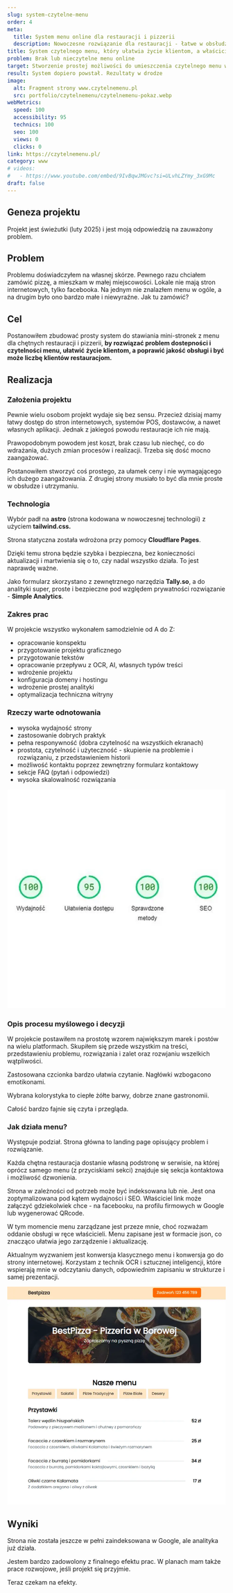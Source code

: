 ```yaml
---
slug: system-czytelne-menu
order: 4
meta:
  title: System menu online dla restauracji i pizzerii
  description: Nowoczesne rozwiązanie dla restauracji - łatwe w obsłudze mini-strony z menu, poprawiające dostępność i jakość obsługi.
title: System czytelnego menu, który ułatwia życie klientom, a właścicielom przynosi korzyści
problem: Brak lub nieczytelne menu online
target: Stworzenie prostej możliwości do umieszczenia czytelnego menu w sieci
result: System dopiero powstał. Rezultaty w drodze
image:
  alt: Fragment strony www.czytelnemenu.pl
  src: portfolio/czytelnemenu/czytelnemenu-pokaz.webp
webMetrics:
  speed: 100
  accessibility: 95
  technics: 100
  seo: 100
  views: 0
  clicks: 0
link: https://czytelnemenu.pl/
category: www
# videos:
#   - https://www.youtube.com/embed/9IvBqwJMGvc?si=ULvhLZYmy_3xG9Mc
draft: false
---
```


## Geneza projektu

Projekt jest świeżutki (luty 2025) i jest moją odpowiedzią na zauważony problem.

## Problem

Problemu doświadczyłem na własnej skórze. Pewnego razu chciałem zamówić pizzę, a mieszkam w małej miejscowości. Lokale nie mają stron internetowych, tylko facebooka. Na jednym nie znalazłem menu w ogóle, a na drugim było ono bardzo małe i niewyraźne. Jak tu zamówić?

## Cel

Postanowiłem zbudować prosty system do stawiania mini-stronek z menu dla chętnych restauracji i pizzerii, **by rozwiązać problem dostepności i czytelności menu, ułatwić życie klientom, a poprawić jakość obsługi i być może liczbę klientów restauracjom.**

## Realizacja

### Założenia projektu

Pewnie wielu osobom projekt wydaje się bez sensu. Przecież dzisiaj mamy łatwy dostęp do stron internetowych, systemów POS, dostawców, a nawet własnych aplikacji. Jednak z jakiegoś powodu restauracje ich nie mają.

Prawopodobnym powodem jest koszt, brak czasu lub niechęć, co do wdrażania, dużych zmian procesów i realizacji. Trzeba się dość mocno zaangażować.

Postanowiłem stworzyć coś prostego, za ułamek ceny i nie wymagającego ich dużego zaangażowania. Z drugiej strony musiało to być dla mnie proste w obsłudze i utrzymaniu.

### Technologia

Wybór padł na **astro** (strona kodowana w nowoczesnej technologii) z użyciem **tailwind.css.**

Strona statyczna została wdrożona przy pomocy **Cloudflare Pages**.

Dzięki temu strona będzie szybka i bezpieczna, bez konieczności aktualizacji i martwienia się o to, czy nadal wszystko działa. To jest naprawdę ważne.

Jako formularz skorzystano z zewnętrznego narzędzia **Tally.so**, a do analityki super, proste i bezpieczne pod względem prywatności rozwiązanie - **Simple Analytics**.

### Zakres prac

W projekcie wszystko wykonałem samodzielnie od A do Z:

- opracowanie konspektu
- przygotowanie projektu graficznego
- przygotowanie tekstów
- opracowanie przepływu z OCR, AI, własnych typów treści
- wdrożenie projektu
- konfiguracja domeny i hostingu
- wdrożenie prostej analityki
- optymalizacja techniczna witryny

### Rzeczy warte odnotowania

- wysoka wydajność strony
- zastosowanie dobrych praktyk
- pełna responywność (dobra czytelność na wszystkich ekranach)
- prostota, czytelność i użyteczność - skupienie na problemie i rozwiązaniu, z przedstawieniem historii
- możliwość kontaktu poprzez zewnętrzny formularz kontaktowy
- sekcje FAQ (pytań i odpowiedzi)
- wysoka skalowalność rozwiązania

![Metryki strony czytelnemenu.pl](../../assets/images/portfolio/czytelnemenu/czytelnemenu-metryki.webp)

### Opis procesu myślowego i decyzji

W projekcie postawiłem na prostotę wzorem największym marek i postów na wielu platformach. Skupiłem się przede wszystkim na treści, przedstawieniu problemu, rozwiązania i zalet oraz rozwjaniu wszelkich wątpliwości.

Zastosowana czcionka bardzo ułatwia czytanie. Nagłówki wzbogacono emotikonami.

Wybrana kolorystyka to ciepłe żółte barwy, dobrze znane gastronomii.

Całość bardzo fajnie się czyta i przegląda.

### Jak działa menu?

Występuje podział. Strona główna to landing page opisujący problem i rozwiązanie.

Każda chętna restauracja dostanie własną podstronę w serwisie, na której oprócz samego menu (z przyciskiami sekci) znajduje się sekcja kontaktowa i możliwość dzwonienia.

Strona w zależności od potrzeb może być indeksowana lub nie. Jest ona zoptymalizowana pod kątem wydajności i SEO. Właściciel link może załączyć gdziekolwiek chce - na facebooku, na profilu firmowych w Google lub wygenerować QRcode.

W tym momencie menu zarządzane jest przeze mnie, choć rozważam oddanie obsługi w ręce właścicieli. Menu zapisane jest w formacie json, co znacząco ułatwia jego zarządzenie i aktualizację.

Aktualnym wyzwaniem jest konwersja klasycznego menu i konwersja go do strony internetowej. Korzystam z technik OCR i sztucznej inteligencji, które wspierają mnie w odczytaniu danych, odpowiednim zapisaniu w strukturze i samej prezentacji.

![Przykładowe menu w zaimplementoane w systemie czytelnemenu.pl](../../assets/images/portfolio/czytelnemenu/czytelnemenu-1.webp)

## Wyniki

Strona nie została jeszcze w pełni zaindeksowana w Google, ale analityka już działa.

Jestem bardzo zadowolony z finalnego efektu prac. W planach mam także prace rozwojowe, jeśli projekt się przyjmie.

Teraz czekam na efekty.
